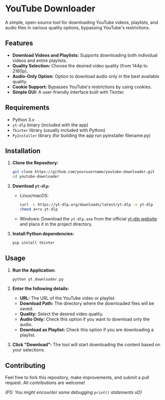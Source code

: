 # YouTube Downloader

A simple, open-source tool for downloading YouTube videos, playlists, and audio files in various quality options, bypassing YouTube's restrictions.

## Features

- **Download Videos and Playlists:** Supports downloading both individual videos and entire playlists.
- **Quality Selection:** Choose the desired video quality (from 144p to 2160p).
- **Audio-Only Option:** Option to download audio only in the best available quality.
- **Cookie Support:** Bypasses YouTube's restrictions by using cookies.
- **Simple GUI:** A user-friendly interface built with Tkinter.

## Requirements

- Python 3.x
- `yt-dlp` binary (included with the app)
- `Tkinter` library (usually included with Python)
-  `PyInstaller` library (for building the app run pyinstaller filename.py)

## Installation

1. **Clone the Repository:**

   ```bash
   git clone https://github.com/yourusername/youtube-downloader.git
   cd youtube-downloader
   ```

2. **Download `yt-dlp`:**

   - Linux/macOS:
     ```bash
     curl -L https://yt-dlp.org/downloads/latest/yt-dlp -o yt-dlp
     chmod a+rx yt-dlp
     ```
   - Windows:
     Download the `yt-dlp.exe` from the official [yt-dlp website](https://github.com/yt-dlp/yt-dlp/releases) and place it in the project directory.

3. **Install Python dependencies:**

   ```bash
   pip install tkinter
   ```

## Usage

1. **Run the Application:**

   ```bash
   python yt_downloader.py
   ```

2. **Enter the following details:**

   - **URL:** The URL of the YouTube video or playlist.
   - **Download Path:** The directory where the downloaded files will be saved.
   - **Quality:** Select the desired video quality.
   - **Audio Only:** Check this option if you want to download only the audio.
   - **Download as Playlist:** Check this option if you are downloading a playlist.

3. **Click "Download":** The tool will start downloading the content based on your selections.

## Contributing

Feel free to fork this repository, make improvements, and submit a pull request. All contributions are welcome!

*(PS: You might encounter some debugging `print()` statements xD)*
